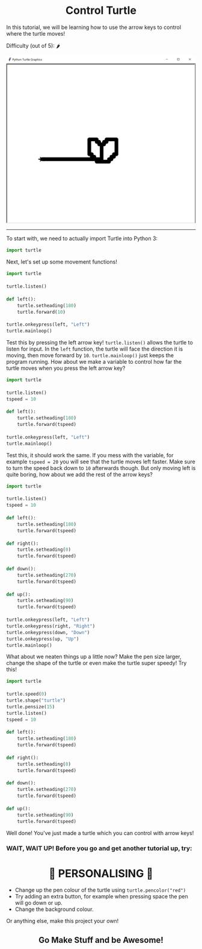 <link rel="stylesheet" href="../layouts/worksheet.css">

# <div align = "center"> Control Turtle
In this tutorial, we will be learning how to use the arrow keys to control where the turtle moves!

Difficulty (out of 5): 🌶

![thumbnail](control_turtle_thumbnail.png)

---
To start with, we need to actually import Turtle into Python 3:

``` python
import turtle
```
Next, let's set up some movement functions!

``` python
import turtle

turtle.listen()

def left():
    turtle.setheading(180)
    turtle.forward(10)

turtle.onkeypress(left, "Left")
turtle.mainloop()
```
Test this by pressing the left arrow key! `turtle.listen()` allows the turtle to listen for input. In the `left` function, the turtle will face the direction it is moving, then move forward by `10`. `turtle.mainloop()` just keeps the program running. How about we make a variable to control how far the turtle moves when you press the left arrow key?
``` python
import turtle

turtle.listen()
tspeed = 10

def left():
    turtle.setheading(180)
    turtle.forward(tspeed)

turtle.onkeypress(left, "Left")
turtle.mainloop()
```
Test this, it should work the same. If you mess with the variable, for example `tspeed = 20` you will see that the turtle moves left faster. Make sure to turn the speed back down to `10` afterwards though. But only moving left is quite boring, how about we add the rest of the arrow keys?
``` python
import turtle

turtle.listen()
tspeed = 10

def left():
    turtle.setheading(180)
    turtle.forward(tspeed)

def right():
    turtle.setheading(0)
    turtle.forward(tspeed)

def down():
    turtle.setheading(270)
    turtle.forward(tspeed)

def up():
    turtle.setheading(90)
    turtle.forward(tspeed)

turtle.onkeypress(left, "Left")
turtle.onkeypress(right, "Right")
turtle.onkeypress(down, "Down")
turtle.onkeypress(up, "Up")
turtle.mainloop()
```
What about we neaten things up a little now? Make the pen size larger, change the shape of the turtle or even make the turtle super speedy! Try this!
``` python
import turtle

turtle.speed(0)
turtle.shape("turtle")
turtle.pensize(15)
turtle.listen()
tspeed = 10

def left():
    turtle.setheading(180)
    turtle.forward(tspeed)

def right():
    turtle.setheading(0)
    turtle.forward(tspeed)

def down():
    turtle.setheading(270)
    turtle.forward(tspeed)

def up():
    turtle.setheading(90)
    turtle.forward(tspeed)
```
Well done! You've just made a  turtle which you can control with arrow keys!
### WAIT, WAIT UP! Before you go and get another tutorial up, try:
# <div align = "center"> 🎉 PERSONALISING 🎉
* Change up the pen colour of the turtle using `turtle.pencolor("red")`
* Try adding an extra button, for example when pressing space the pen will go down or up.
* Change the background colour.

Or anything else, make this project your own!

## <div align = "center"> Go Make Stuff and be Awesome!
